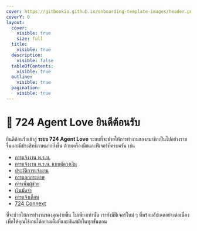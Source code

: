 ```yaml
---
cover: https://gitbookio.github.io/onboarding-template-images/header.png
coverY: 0
layout:
  cover:
    visible: true
    size: full
  title:
    visible: true
  description:
    visible: false
  tableOfContents:
    visible: true
  outline:
    visible: true
  pagination:
    visible: true
---
```


# 👏 724 Agent Love ยินดีต้อนรับ

ยินดีต้อนรับเข้าสู่ **ระบบ 724 Agent Love** ระบบที่จะช่วยให้การทำงานของสมาชิกเป็นไปอย่างราบรื่นและมีประสิทธิภาพมากยิ่งขึ้น ด้วยเครื่องมือและฟีเจอร์ที่ครบครัน เช่น

* [การแจ้งงาน พ.ร.บ.](features/compulsory.md)
* [การแจ้งงาน พ.ร.บ. แบบตัดวงเงิน](features/compulsory-vic.md)
* [ประวัติการแจ้งงาน](features/order-history.md)
* [การแลกกระดาษ](features/papers.md)
* [การเพิ่มผู้ช่วย](features/users.md)
* [เงินมัดจำ](features/pledge.md)
* [การแจ้งเตือน](features/notification.md)
* [724 Connext](connext/introduction.md)

ที่จะช่วยให้การทำงานของคุณง่ายขึ้น ไม่เพียงเท่านั้น เรายังมีฟีเจอร์ใหม่ ๆ ที่พร้อมอัปเดตอย่างต่อเนื่องเพื่อให้คุณใช้งานได้อย่างเต็มที่และทันสมัยในทุกขั้นตอน
